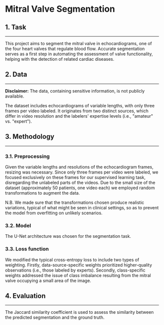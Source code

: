 # Mitral Valve Segmentation

## 1. Task
---

This project aims to segment the mitral valve in echocardiograms, one of the four heart valves that regulate blood flow. Accurate segmentation serves as a first step in automating the assessment of valve functionality, helping with the detection of related cardiac diseases.


## 2. Data
---

**Disclaimer:** The data, containing sensitive information, is not publicly available.

The dataset includes echocardiograms of variable lengths, with only three frames per video labeled. It originates from two distinct sources, which differ in video resolution and the labelers' expertise levels (i.e., "amateur" vs. "expert").


## 3. Methodology
---

### 3.1. Preprocessing

Given the variable lengths and resolutions of the echocardiogram frames, resizing was necessary. Since only three frames per video were labeled, we focused exclusively on these frames for our supervised learning task, disregarding the unlabeled parts of the videos. Due to the small size of the dataset (approximately 50 patients, one video each) we employed random transformations to augment the data. 

N.B. We made sure that the transformations chosen produce realistic variations, typical of what might be seen in clinical settings, so as to prevent the model from overfitting on unlikely scenarios.


### 3.2. Model

The U-Net architecture was chosen for the segmentation task.


### 3.3. Loss function

We modified the typical cross-entropy loss to include two types of weighting. Firstly, data-source-specific weights prioritized higher-quality observations (i.e., those labeled by experts). Secondly, class-specific weights addressed the issue of class imbalance resulting from the mitral valve occupying a small area of the image.


## 4. Evaluation
---

The Jaccard similarity coefficient is used to assess the similarity between the predicted segmentation and the ground truth.

